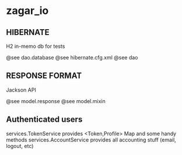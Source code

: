# zagar_io

## HIBERNATE
H2 in-memo db for tests 

@see dao.database
@see hibernate.cfg.xml
@see dao

## RESPONSE FORMAT
Jackson API

@see model.response
@see model.mixin

## Authenticated users

services.TokenService provides \<Token,Profile\> Map and some handy methods
services.AccountService provides all accounting stuff (email, logout, etc)
